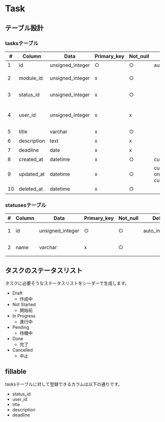 # Task

## テーブル設計

### tasksテーブル

|# |Column              |Data            |Primary_key|Not_null|Default                                      |Length|Comment               |
|--|--------------------|----------------|-----------|--------|---------------------------------------------|------|----------------------|
|1 |id                  |unsigned_integer|○          |○       |auto_increment                               |      |タスクID              |
|2 |module_id           |unsigned_integer|x          |○       |                                             |      |モジュールID          |
|3 |status_id           |unsigned_integer|x          |○       |                                             |      |ステータスID          |
|4 |user_id             |unsigned_integer|x          |x       |                                             |      |担当者ID(ユーザーID)  |
|5 |title               |varchar         |x          |○       |                                             |255   |タイトル              |
|6 |description         |text            |x          |x       |                                             |      |説明                  |
|7 |deadline            |date            |x          |x       |                                             |      |締切日                |
|8 |created_at          |datetime        |x          |○       |current_timestamp                            |      |作成日                |
|9 |updated_at          |datetime        |x          |○       |current_timestamp on update current_timestamp|      |更新日                |
|10|deleted_at          |datetime        |x          |○       |                                             |      |削除日                |


### statusesテーブル

|#|Column|Data            |Primary_key|Not_null|Default       |Length|Comment     |
|-|------|----------------|-----------|--------|--------------|------|------------|
|1|id    |unsigned_integer|○          |○       |auto_increment|      |ステータスID|
|2|name  |varchar         |x          |○       |              |255   |ステータス名|


## タスクのステータスリスト

タスクに必要そうなステータスリストをシーダーで生成します。

* Draft
    * 作成中
* Not Started
    * 開始前
* In Progress
    * 進行中
* Pending
    * 待機中
* Done
    * 完了
* Cancelled
    * 中止

## fillable

tasksテーブルに対して登録できるカラムは以下の通りです。

* status_id
* user_id
* title
* description
* deadline
